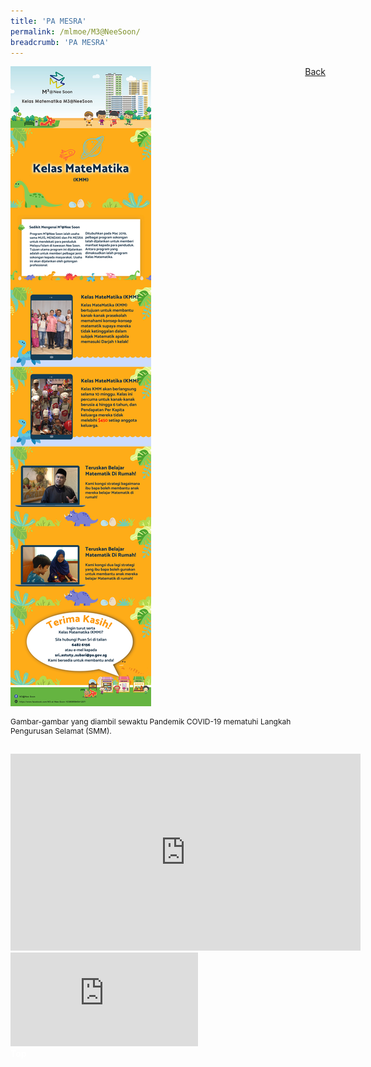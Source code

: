 ```yaml
---
title: 'PA MESRA'
permalink: /mlmoe/M3@NeeSoon/
breadcrumb: 'PA MESRA'
---
```

<!-- Global site tag (gtag.js) - Google Ads: 726049306 -->
<script async src="https://www.googletagmanager.com/gtag/js?id=AW-726049306"></script>
<script>
  window.dataLayer = window.dataLayer || [];
  function gtag(){dataLayer.push(arguments);}
  gtag('js', new Date());

  gtag('config', 'AW-726049306');
</script>
<a href="/exhibits/Pameran- Bahasa- Melayu-Malay-Language-Exhibitions-e/Community-Partners/" style="float:right;">Back</a>
 <img src="/images/MTLS2021-M3@NeeSoon_ML_Final.jpg"> <br/>
 <p style="font-size:12px;">Gambar-gambar yang diambil sewaktu Pandemik COVID-19 mematuhi Langkah Pengurusan Selamat (SMM).</p> <br/>
 
 
 <div class="video-container">
 <iframe width="560" height="315" src="https://www.youtube.com/embed/-iXSKRMgmcs" title="YouTube video player" frameborder="0" allow="accelerometer; autoplay; clipboard-write; encrypted-media; gyroscope; picture-in-picture" allowfullscreen></iframe></div>
  
  <div class="video-container">
  <iframe src=" https://www.youtube.com/embed/PZdlpc1PrwM" frameborder="0" allow="accelerometer; autoplay; encrypted-media; gyroscope; picture-in-picture" allowfullscreen></iframe></div>

<div class="btntop"><a href="#top" style="text-decoration:none;"><span style="color:white"><b>Top</b></span></a></div>
